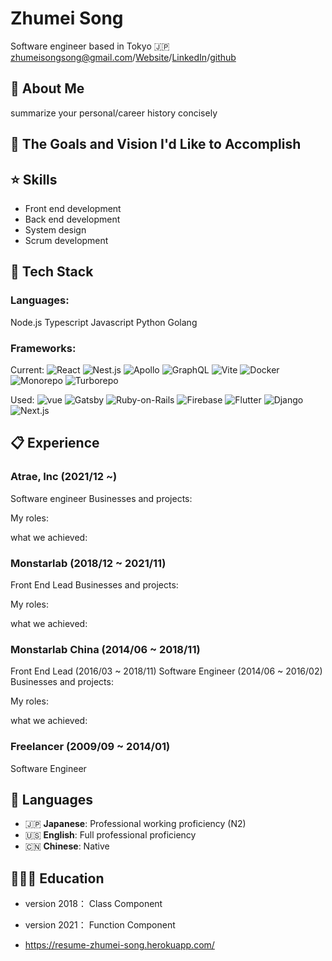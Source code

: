 # Zhumei Song
Software engineer based in Tokyo 🇯🇵
zhumeisongsong@gmail.com/[Website](https://zhumeisongsong.github.io/)/[LinkedIn](https://www.linkedin.com/in/zhumei-song-a9041a1bb/)/[github](https://github.com/zhumeisongsong)

## 🌈 About Me
summarize your personal/career history concisely

## 🎨 The Goals and Vision I'd Like to Accomplish

## ⭐ Skills
- Front end development
- Back end development
- System design
- Scrum development

## 🔨 Tech Stack
### Languages:
Node.js
Typescript
Javascript
Python
Golang


### Frameworks:
Current: <img alt="React" src="https://img.shields.io/badge/-React-45b8d8?style=for-the-badge&logo=react&logoColor=white" />
  <img alt="Nest.js" src="https://img.shields.io/badge/nestjs-E0234E?style=for-the-badge&logo=nestjs&logoColor=white">
  <img alt="Apollo" src="https://img.shields.io/badge/-Apollo%20GraphQL-311C87?style=for-the-badge&logo=apollo-graphql&logoColor=white" />
  <img alt="GraphQL" src="https://img.shields.io/badge/-GraphQL-E10098?style=for-the-badge&logo=graphql&logoColor=white" />
  <img alt="Vite" src="https://img.shields.io/badge/-Vite-646CFF?style=for-the-badge&logo=Vite&logoColor=white" />
  <img alt="Docker" src="https://img.shields.io/badge/-Docker-46a2f1?style=for-the-badge&logo=docker&logoColor=white" />
  <img alt="Monorepo" />
  <img alt="Turborepo" />

Used:
<img alt="vue" src="https://img.shields.io/badge/-Vue.js-4FC08D?style=for-the-badge&logo=Vue.js&logoColor=white" />
  <img alt="Gatsby" src="https://img.shields.io/badge/-Gatsby-663399?style=for-the-badge&logo=Gatsby&logoColor=white" />
  <img alt="Ruby-on-Rails" src="https://img.shields.io/badge/-Rails-CC0000?style=for-the-badge&logo=Ruby-on-Rails&logoColor=white" />
  <img alt="Firebase" src="https://img.shields.io/badge/-Firebase-FFCA28?style=for-the-badge&logo=Firebase&logoColor=white" />
  <img alt="Flutter" />
  <img alt="Django"/>
  <img alt="Next.js"/>

## 📋 Experience

### Atrae, Inc (2021/12 ~) 
Software engineer
Businesses and projects:

My roles:

what we achieved:

### Monstarlab (2018/12 ~ 2021/11)
Front End Lead
Businesses and projects:

My roles:

what we achieved:

### Monstarlab China (2014/06 ~ 2018/11)
Front End Lead (2016/03 ~ 2018/11)
Software Engineer (2014/06 ~ 2016/02)
Businesses and projects:

My roles:

what we achieved:

### Freelancer (2009/09 ~ 2014/01)
Software Engineer

## 💬 Languages

- 🇯🇵 **Japanese**: Professional working proficiency (N2)
- 🇺🇸 **English**: Full professional proficiency
- 🇨🇳 **Chinese**: Native

## 👩🏼‍🎓 Education


- version 2018： Class Component 

- version 2021： Function Component
- https://resume-zhumei-song.herokuapp.com/
